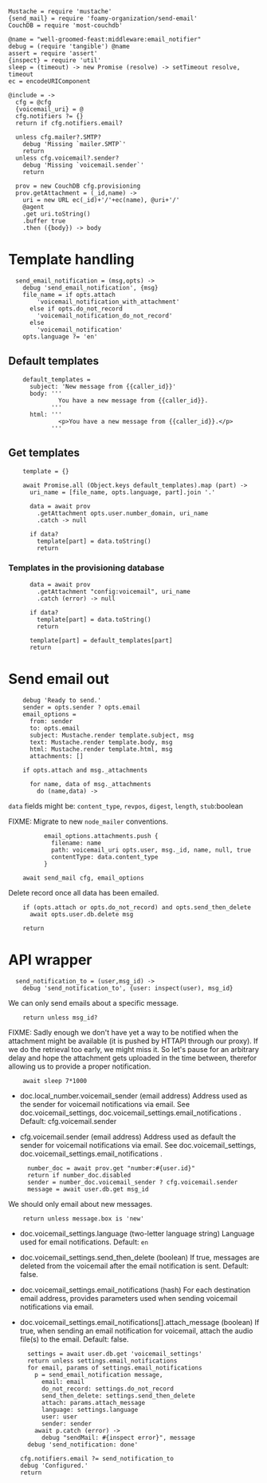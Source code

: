     Mustache = require 'mustache'
    {send_mail} = require 'foamy-organization/send-email'
    CouchDB = require 'most-couchdb'

    @name = "well-groomed-feast:middleware:email_notifier"
    debug = (require 'tangible') @name
    assert = require 'assert'
    {inspect} = require 'util'
    sleep = (timeout) -> new Promise (resolve) -> setTimeout resolve, timeout
    ec = encodeURIComponent

    @include = ->
      cfg = @cfg
      {voicemail_uri} = @
      cfg.notifiers ?= {}
      return if cfg.notifiers.email?

      unless cfg.mailer?.SMTP?
        debug 'Missing `mailer.SMTP`'
        return
      unless cfg.voicemail?.sender?
        debug 'Missing `voicemail.sender`'
        return

      prov = new CouchDB cfg.provisioning
      prov.getAttachment = (_id,name) ->
        uri = new URL ec(_id)+'/'+ec(name), @uri+'/'
        @agent
        .get uri.toString()
        .buffer true
        .then ({body}) -> body

Template handling
=================

      send_email_notification = (msg,opts) ->
        debug 'send_email_notification', {msg}
        file_name = if opts.attach
            'voicemail_notification_with_attachment'
          else if opts.do_not_record
            'voicemail_notification_do_not_record'
          else
            'voicemail_notification'
        opts.language ?= 'en'

Default templates
-----------------

        default_templates =
          subject: 'New message from {{caller_id}}'
          body: '''
                  You have a new message from {{caller_id}}.
                '''
          html: '''
                  <p>You have a new message from {{caller_id}}.</p>
                '''

Get templates
-------------

        template = {}

        await Promise.all (Object.keys default_templates).map (part) ->
          uri_name = [file_name, opts.language, part].join '.'

          data = await prov
            .getAttachment opts.user.number_domain, uri_name
            .catch -> null

          if data?
            template[part] = data.toString()
            return

### Templates in the provisioning database

          data = await prov
            .getAttachment "config:voicemail", uri_name
            .catch (error) -> null

          if data?
            template[part] = data.toString()
            return

          template[part] = default_templates[part]
          return

Send email out
==============

        debug 'Ready to send.'
        sender = opts.sender ? opts.email
        email_options =
          from: sender
          to: opts.email
          subject: Mustache.render template.subject, msg
          text: Mustache.render template.body, msg
          html: Mustache.render template.html, msg
          attachments: []

        if opts.attach and msg._attachments

          for name, data of msg._attachments
            do (name,data) ->

`data` fields might be: `content_type`, `revpos`, `digest`, `length`, `stub`:boolean

FIXME: Migrate to new `node_mailer` conventions.

              email_options.attachments.push {
                filename: name
                path: voicemail_uri opts.user, msg._id, name, null, true
                contentType: data.content_type
              }

        await send_mail cfg, email_options

Delete record once all data has been emailed.

        if (opts.attach or opts.do_not_record) and opts.send_then_delete
          await opts.user.db.delete msg

        return

API wrapper
===========

      send_notification_to = (user,msg_id) ->
        debug 'send_notification_to', {user: inspect(user), msg_id}

We can only send emails about a specific message.

        return unless msg_id?

FIXME: Sadly enough we don't have yet a way to be notified when the attachment might be available (it is pushed by HTTAPI through our proxy). If we do the retrieval too early, we might miss it. So let's pause for an arbitrary delay and hope the attachment gets uploaded in the time between, therefor allowing us to provide a proper notification.

        await sleep 7*1000

* doc.local_number.voicemail_sender (email address) Address used as the sender for voicemail notifications via email. See doc.voicemail_settings, doc.voicemail_settings.email_notifications . Default: cfg.voicemail.sender
* cfg.voicemail.sender (email address) Address used as default the sender for voicemail notifications via email. See doc.voicemail_settings, doc.voicemail_settings.email_notifications .

        number_doc = await prov.get "number:#{user.id}"
        return if number_doc.disabled
        sender = number_doc.voicemail_sender ? cfg.voicemail.sender
        message = await user.db.get msg_id

We should only email about new messages.

        return unless message.box is 'new'

* doc.voicemail_settings.language (two-letter language string) Language used for email notifications. Default: `en`
* doc.voicemail_settings.send_then_delete (boolean) If true, messages are deleted from the voicemail after the email notification is sent. Default: false.
* doc.voicemail_settings.email_notifications (hash) For each destination email address, provides parameters used when sending voicemail notifications via email.
* doc.voicemail_settings.email_notifications[].attach_message (boolean) If true, when sending an email notification for voicemail, attach the audio file(s) to the email. Default: false.

        settings = await user.db.get 'voicemail_settings'
        return unless settings.email_notifications
        for email, params of settings.email_notifications
          p = send_email_notification message,
            email: email
            do_not_record: settings.do_not_record
            send_then_delete: settings.send_then_delete
            attach: params.attach_message
            language: settings.language
            user: user
            sender: sender
          await p.catch (error) ->
            debug "sendMail: #{inspect error}", message
        debug 'send_notification: done'

      cfg.notifiers.email ?= send_notification_to
      debug 'Configured.'
      return
